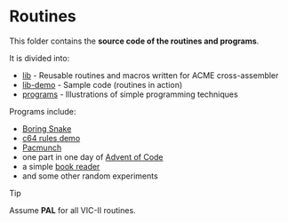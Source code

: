 # Routines

This folder contains the **source code of the routines and programs**.

It is divided into:

- [lib](lib) - Reusable routines and macros written for ACME cross-assembler
- [lib-demo](lib-demo) - Sample code (routines in action)
- [programs](programs) - Illustrations of simple programming techniques

Programs include:

- [Boring Snake](programs/snake)
- [c64 rules demo](programs/c64-rules)
- [Pacmunch](programs/pacmunch)
- one part in one day of [Advent of Code](programs/aoc)
- a simple [book reader](programs/book-reader)
- and some other random experiments

> [!TIP]
> Assume **PAL** for all VIC-II routines.
